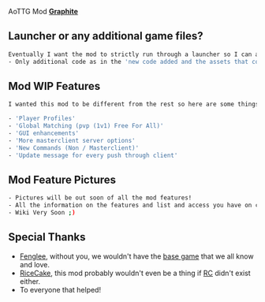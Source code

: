 <!-- 13489731464 -->
AoTTG Mod <b><a target="_blank" href="[MakingPage]">Graphite</a></b>
<!-- 46735561364 -->
## Launcher or any additional game files?
  ```sh
  Eventually I want the mod to strictly run through a launcher so I can add updates information and such
  - Only additional code as in the 'new code added and the assets that come with it'
  ```
  ## Mod WIP Features
  ```sh
  I wanted this mod to be different from the rest so here are some things that I will have implented
  
  - 'Player Profiles'
  - 'Global Matching (pvp (1v1) Free For All)'
  - 'GUI enhancements'
  - 'More masterclient server options'
  - 'New Commands (Non / Masterclient)'
  - 'Update message for every push through client'
  ```
  
  ## Mod Feature Pictures
  ```sh
  - Pictures will be out soon of all the mod features!
  - All the information on the features and list and access you have on commands
  - Wiki Very Soon ;)
  ```
  
  ## Special Thanks
  - [Fenglee](http://fenglee.com/), without you, we wouldn't have the [base game](http://fenglee.com/game/aog/) that we all know and love.
  - [RiceCake](https://github.com/rc174945), this mod probably wouldn't even be a thing if [RC](https://aotrc.weebly.com/) didn't exist either.
  - To everyone that helped!
